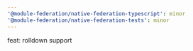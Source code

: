 ```yaml
---
'@module-federation/native-federation-typescript': minor
'@module-federation/native-federation-tests': minor
---
```


feat: rolldown support
